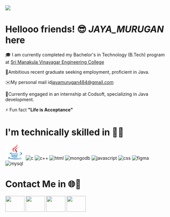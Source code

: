 

  <body>
    <img src="https://media0.giphy.com/media/qgQUggAC3Pfv687qPC/giphy.gif" >
    <h1>Hellooo friends! 😎  <i><b>JAYA_MURUGAN</b></i> here</h1>
    <p>🎓 I am currently completed my Bachelor's in Technology (B.Tech) program at  <a href="https://smvec.ac.in/">Sri Manakula Vinayagar Engineering College</a></p>
    <p>🔭Ambitious recent graduate seeking employment, proficient in Java.<a </p>
    <p>✉️My personal mail id<a href="jayamurugan484@gmail.com">jayamurugan484@gmail.com</a></p>
      <p>🌱Currently engaged in an internship at Codsoft, specializing in Java development.</p>
      <p>⚡ Fun fact <b>"Life is Acceptance"</b></p>
    <h1>I'm technically skilled in 🤹🤹</h1>
    <p align="left"><img src="https://raw.githubusercontent.com/devicons/devicon/master/icons/java/java-original.svg" height=50px width=60px alt=java> 
   <img src="https://cdn.jsdelivr.net/gh/devicons/devicon/icons/c/c-original.svg" height=50px width=60px alt=c>
      <img src="https://cdn.jsdelivr.net/gh/devicons/devicon/icons/cplusplus/cplusplus-original.svg" height=50px width=60px alt=c++>
       <img src="https://cdn.jsdelivr.net/gh/devicons/devicon/icons/html5/html5-original-wordmark.svg" height=50px width=60px alt=html>
             <img src="https://img.icons8.com/?size=256&id=74402&format=png" height=50px width=60px alt=mongodb>

   <img src="https://cdn.jsdelivr.net/gh/devicons/devicon/icons/javascript/javascript-original.svg" height=50px width=60px alt=javascript> 
     <img src="https://cdn.jsdelivr.net/gh/devicons/devicon/icons/css3/css3-original-wordmark.svg" height=50px width=60px alt=css>
     <img src="https://cdn.jsdelivr.net/gh/devicons/devicon/icons/figma/figma-original.svg" height=50px width=60px alt=figma>
      <img src="https://cdn.jsdelivr.net/gh/devicons/devicon/icons/mysql/mysql-original-wordmark.svg" height=50px width=60px alt=mysql>
    <h1>Contact Me in 🌐🤳</h1>   
         <p align="left"><a href="https://www.linkedin.com/in/jaya-murugan-49925a255/"><img src="https://cdn.jsdelivr.net/gh/devicons/devicon/icons/linkedin/linkedin-original.svg" height=50px width=60px ></a>
           <a href="https://www.instagram.com/i__am__jayamurugan/"><img src="https://upload.wikimedia.org/wikipedia/commons/e/e7/Instagram_logo_2016.svg" height=50px width=60px ></a>
           <a href="jayamurugan484@gmail.com"><img src="https://static.vecteezy.com/system/resources/previews/016/716/465/non_2x/gmail-icon-free-png.png" height=50px width=60px ></a>
           <a href="https://twitter.com/i_am_jaymurugan"><img src="https://img.freepik.com/premium-vector/new-twitter-logo-x-2023-twitter-x-logo-official-vector-download_691560-10797.jpg" height=50px width=60px ></a>
           
  </body>
</html>

